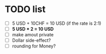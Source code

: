 # TODO list

- [ ] 5 USD + 10CHF = 10 USD (if the rate is 2:1)
- [ ] **5 USD * 2 = 10 USD**
- [ ] make amout private
- [ ] Dollar side-effect?
- [ ] rounding for Money?
